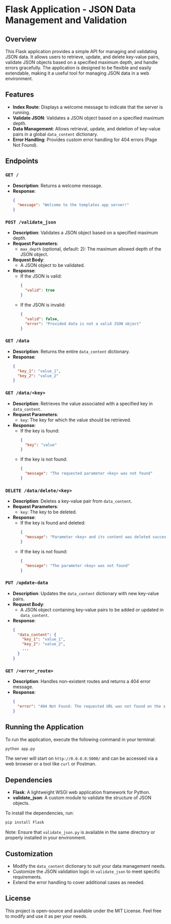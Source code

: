# Flask Application - JSON Data Management and Validation

## Overview

This Flask application provides a simple API for managing and validating JSON data. It allows users to retrieve, update, and delete key-value pairs, validate JSON objects based on a specified maximum depth, and handle errors gracefully. The application is designed to be flexible and easily extendable, making it a useful tool for managing JSON data in a web environment.

## Features

- **Index Route**: Displays a welcome message to indicate that the server is running.
- **Validate JSON**: Validates a JSON object based on a specified maximum depth.
- **Data Management**: Allows retrieval, update, and deletion of key-value pairs in a global `data_content` dictionary.
- **Error Handling**: Provides custom error handling for 404 errors (Page Not Found).

## Endpoints

### `GET /`

- **Description**: Returns a welcome message.
- **Response**: 
  ```json
  {
    "message": "Welcome to the templates app server!"
  }
  ```

### `POST /validate_json`

- **Description**: Validates a JSON object based on a specified maximum depth.
- **Request Parameters**:
  - `max_depth` (optional, default: 2): The maximum allowed depth of the JSON object.
- **Request Body**:
  - A JSON object to be validated.
- **Response**:
  - If the JSON is valid:
    ```json
    {
      "valid": true
    }
    ```
  - If the JSON is invalid:
    ```json
    {
      "valid": false,
      "error": "Provided data is not a valid JSON object"
    }
    ```

### `GET /data`

- **Description**: Returns the entire `data_content` dictionary.
- **Response**:
  ```json
  {
    "key_1": "value_1",
    "key_2": "value_2"
  }
  ```

### `GET /data/<key>`

- **Description**: Retrieves the value associated with a specified key in `data_content`.
- **Request Parameters**:
  - `key`: The key for which the value should be retrieved.
- **Response**:
  - If the key is found:
    ```json
    {
      "key": "value"
    }
    ```
  - If the key is not found:
    ```json
    {
      "message": "The requested parameter <key> was not found"
    }
    ```

### `DELETE /data/delete/<key>`

- **Description**: Deletes a key-value pair from `data_content`.
- **Request Parameters**:
  - `key`: The key to be deleted.
- **Response**:
  - If the key is found and deleted:
    ```json
    {
      "message": "Parameter <key> and its content was deleted successfully"
    }
    ```
  - If the key is not found:
    ```json
    {
      "message": "The parameter <key> was not found"
    }
    ```

### `PUT /update-data`

- **Description**: Updates the `data_content` dictionary with new key-value pairs.
- **Request Body**:
  - A JSON object containing key-value pairs to be added or updated in `data_content`.
- **Response**:
  ```json
  {
    "data_content": {
      "key_1": "value_1",
      "key_2": "value_2",
      ...
    }
  }
  ```

### `GET /<error_route>`

- **Description**: Handles non-existent routes and returns a 404 error message.
- **Response**:
  ```json
  {
    "error": "404 Not Found: The requested URL was not found on the server."
  }
  ```

## Running the Application

To run the application, execute the following command in your terminal:

```bash
python app.py
```

The server will start on `http://0.0.0.0:5000/` and can be accessed via a web browser or a tool like `curl` or Postman.

## Dependencies

- **Flask**: A lightweight WSGI web application framework for Python.
- **validate_json**: A custom module to validate the structure of JSON objects.

To install the dependencies, run:

```bash
pip install Flask
```

Note: Ensure that `validate_json.py` is available in the same directory or properly installed in your environment.

## Customization

- Modify the `data_content` dictionary to suit your data management needs.
- Customize the JSON validation logic in `validate_json` to meet specific requirements.
- Extend the error handling to cover additional cases as needed.

## License

This project is open-source and available under the MIT License. Feel free to modify and use it as per your needs.
